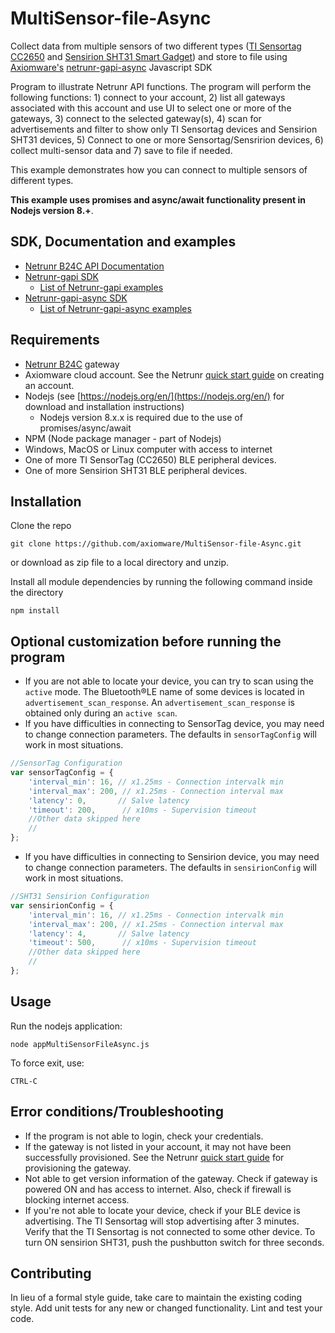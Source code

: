 # MultiSensor-file-Async
Collect data from multiple sensors of two different types ([TI Sensortag CC2650](http://processors.wiki.ti.com/index.php/CC2650_SensorTag_User%27s_Guide)  and [Sensirion SHT31 Smart Gadget](https://www.sensirion.com/en/environmental-sensors/humidity-sensors/development-kit/)) and store to file using [Axiomware's](http://www.axiomware.com) [netrunr-gapi-async](http://www.axiomware.com/apidocs/index.html) Javascript SDK

Program to illustrate Netrunr API functions. The program will perform the following functions: 1) connect to your account, 2) list all gateways associated with this account and use UI to select one or more of the gateways, 3) connect to the selected gateway(s), 4) scan for advertisements and filter to show only TI Sensortag devices and Sensirion SHT31 devices, 5) Connect to one or more Sensortag/Sensririon devices, 6) collect multi-sensor data and 7) save to file if needed.

This example demonstrates how you can connect to multiple sensors of different types.

**This example uses promises and async/await functionality present in Nodejs version 8.+**.

## SDK, Documentation and examples
- [Netrunr B24C API Documentation](http://www.axiomware.com/apidocs/index.html)
- [Netrunr-gapi SDK](https://github.com/axiomware/netrunr-gapi-js)
  - [List of Netrunr-gapi examples](https://github.com/axiomware/list-of-examples-netrunr-gapi)
- [Netrunr-gapi-async SDK](https://github.com/axiomware/netrunr-gapi-async-js)
  - [List of Netrunr-gapi-async examples](https://github.com/axiomware/list-of-examples-netrunr-gapi-async)

## Requirements

- [Netrunr B24C](http://www.axiomware.com/netrunr-b24c-product.html) gateway
- Axiomware cloud account. See the Netrunr [quick start guide](http://www.axiomware.com/page-netrunr-b24c-qs-guide.html) on creating an account.
- Nodejs (see [https://nodejs.org/en/](https://nodejs.org/en/) for download and installation instructions)
  - Nodejs version 8.x.x is required due to the use of promises/async/await
- NPM (Node package manager - part of Nodejs)   
- Windows, MacOS or Linux computer with access to internet
- One of more TI SensorTag (CC2650) BLE peripheral devices.
- One of more Sensirion SHT31 BLE peripheral devices.

## Installation

Clone the repo

`git clone https://github.com/axiomware/MultiSensor-file-Async.git`

or download as zip file to a local directory and unzip.

Install all module dependencies by running the following command inside the directory

  `npm install`

## Optional customization before running the program
- If you are not able to locate your device, you can try to scan using the `active` mode. The Bluetooth®️LE name of some devices is located in `advertisement_scan_response`. An `advertisement_scan_response` is obtained only during an `active scan`.
- If you have difficulties in connecting to SensorTag device, you may need to change connection parameters. The defaults in `sensorTagConfig` will work in most situations.
```javascript
//SensorTag Configuration
var sensorTagConfig = {
    'interval_min': 16, // x1.25ms - Connection intervalk min
    'interval_max': 200, // x1.25ms - Connection interval max
    'latency': 0,       // Salve latency
    'timeout': 200,      // x10ms - Supervision timeout
    //Other data skipped here
    //
};
```
- If you have difficulties in connecting to Sensirion device, you may need to change connection parameters. The defaults in `sensirionConfig` will work in most situations.
```javascript
//SHT31 Sensirion Configuration
var sensirionConfig = {
    'interval_min': 16, // x1.25ms - Connection intervalk min
    'interval_max': 200, // x1.25ms - Connection interval max
    'latency': 4,       // Salve latency
    'timeout': 500,      // x10ms - Supervision timeout
    //Other data skipped here
    //
};
```
## Usage

Run the nodejs application:

    node appMultiSensorFileAsync.js

To force exit, use:

    CTRL-C  

## Error conditions/Troubleshooting

- If the program is not able to login, check your credentials.
- If the gateway is not listed in your account, it may not have been successfully provisioned. See the Netrunr [quick start guide](http://www.axiomware.com/page-netrunr-b24c-qs-guide.html) for provisioning the gateway.
- Not able to get version information of the gateway. Check if gateway is powered ON and has access to internet. Also, check if firewall is blocking internet access.
- If you're not able to locate your device, check if your BLE device is advertising. The TI Sensortag will stop advertising after 3 minutes. Verify that the TI Sensortag is not connected to some other device. To turn ON sensirion SHT31, push the pushbutton switch for three seconds.

## Contributing

In lieu of a formal style guide, take care to maintain the existing coding style. Add unit tests for any new or changed functionality. Lint and test your code.    
